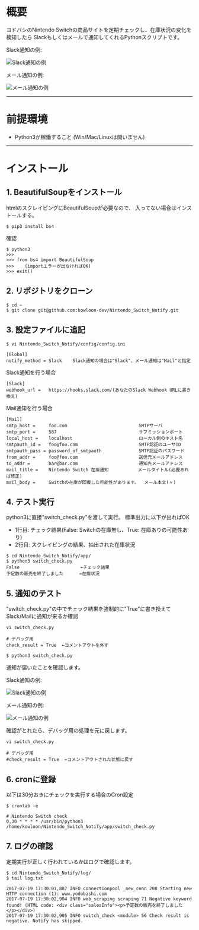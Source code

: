 
# 概要

ヨドバシのNintendo Switchの商品サイトを定期チェックし、在庫状況の変化を検知したら
Slackもしくはメールで通知してくれるPythonスクリプトです。

Slack通知の例:

![Slack通知の例](http://archive.kowloonet.org/github/switch_check_slack.png)


メール通知の例:

![メール通知の例](http://archive.kowloonet.org/github/switch_check_mail.png)


---

# 前提環境

- Python3が稼働すること (Win/Mac/Linuxは問いません)

---

# インストール

## 1. BeautifulSoupをインストール

htmlのスクレイピングにBeautifulSoupが必要なので、
入ってない場合はインストールする。

```
$ pip3 install bs4
```

確認

```
$ python3
>>>
>>> from bs4 import BeautifulSoup
>>>    (importエラーが出なければOK)
>>> exit()
```

## 2. リポジトリをクローン

```
$ cd ~
$ git clone git@github.com:kowloon-dev/Nintendo_Switch_Notify.git
```

## 3. 設定ファイルに追記

```
$ vi Nintendo_Switch_Notify/config/config.ini

[Global]
notify_method = Slack    Slack通知の場合は"Slack"、メール通知は"Mail"と指定

```

Slack通知を行う場合

```
[Slack]
webhook_url =   https://hooks.slack.com/(あなたのSlack Webhook URLに書き換え)

```

Mail通知を行う場合

```
[Mail]
smtp_host =     foo.com                           SMTPサーバ
smtp_port =     587                               サブミッションポート
local_host =    localhost                         ローカル側のホスト名
smtpauth_id =   foo@foo.com                       SMTP認証のユーザID
smtpauth_pass = password_of_smtpauth              SMTP認証のパスワード
from_addr =     foo@foo.com                       送信元メールアドレス
to_addr =       bar@bar.com                       通知先メールアドレス
mail_title =    Nintendo Switch 在庫通知           メールタイトル(必要あれば修正)
mail_body =     Switchの在庫が回復した可能性があります。  メール本文(〃)
```

## 4. テスト実行

python3に直接"switch_check.py"を渡して実行。
標準出力に以下が出ればOK

- 1行目: チェック結果(False: Switchの在庫無し、True: 在庫ありの可能性あり)
- 2行目: スクレイピングの結果、抽出された在庫状況

```
$ cd Nintendo_Switch_Notify/app/
$ python3 switch_check.py
False                       ←チェック結果
予定数の販売を終了しました      ←在庫状況
```

## 5. 通知のテスト

"switch_check.py"の中でチェック結果を強制的に"True"に書き換えて
Slack/Mailに通知が来るか確認

```
vi switch_check.py

# デバッグ用
check_result = True  ←コメントアウトを外す
```

```
$ python3 switch_check.py
```

通知が届いたことを確認します。

Slack通知の例:

![Slack通知の例](http://archive.kowloonet.org/github/switch_check_slack.png)


メール通知の例:

![メール通知の例](http://archive.kowloonet.org/github/switch_check_mail.png)


確認がとれたら、デバッグ用の処理を元に戻します。

```
vi switch_check.py

# デバッグ用
#check_result = True  ←コメントアウトされた状態に戻す
```

## 6. cronに登録

以下は30分おきにチェックを実行する場合のCron設定

```
$ crontab -e

# Nintendo Switch check
0,30 * * * * /usr/bin/python3 /home/kowloon/Nintendo_Switch_Notify/app/switch_check.py

```

## 7. ログの確認

定期実行が正しく行われているかはログで確認します。

```
$ cd Nintendo_Switch_Notify/log/
$ tail log.txt

2017-07-19 17:30:01,887 INFO connectionpool _new_conn 208 Starting new HTTP connection (1): www.yodobashi.com
2017-07-19 17:30:02,904 INFO web_scraping scraping 71 Negative keyword found! (HTML code: <div class="salesInfo"><p>予定数の販売を終了しました</p></div>)
2017-07-19 17:30:02,905 INFO switch_check <module> 56 Check result is negative. Notify has skipped.
```


